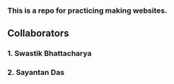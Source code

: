 ### This is a repo for practicing making websites.
## Collaborators
### 1. Swastik Bhattacharya
### 2. Sayantan Das
